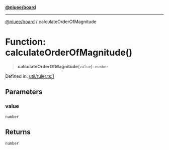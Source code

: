 [**@niuee/board**](../README.md)

***

[@niuee/board](../globals.md) / calculateOrderOfMagnitude

# Function: calculateOrderOfMagnitude()

> **calculateOrderOfMagnitude**(`value`): `number`

Defined in: [util/ruler.ts:1](https://github.com/niuee/board/blob/cc09a87e934160adef876c4e11d51fd97e78653d/src/util/ruler.ts#L1)

## Parameters

### value

`number`

## Returns

`number`
